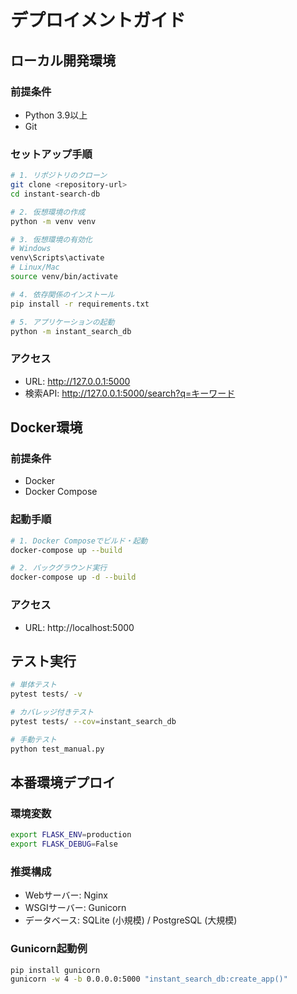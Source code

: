 # デプロイメントガイド

## ローカル開発環境

### 前提条件
- Python 3.9以上
- Git

### セットアップ手順

```bash
# 1. リポジトリのクローン
git clone <repository-url>
cd instant-search-db

# 2. 仮想環境の作成
python -m venv venv

# 3. 仮想環境の有効化
# Windows
venv\Scripts\activate
# Linux/Mac
source venv/bin/activate

# 4. 依存関係のインストール
pip install -r requirements.txt

# 5. アプリケーションの起動
python -m instant_search_db
```

### アクセス
- URL: http://127.0.0.1:5000
- 検索API: http://127.0.0.1:5000/search?q=キーワード

## Docker環境

### 前提条件
- Docker
- Docker Compose

### 起動手順

```bash
# 1. Docker Composeでビルド・起動
docker-compose up --build

# 2. バックグラウンド実行
docker-compose up -d --build
```

### アクセス
- URL: http://localhost:5000

## テスト実行

```bash
# 単体テスト
pytest tests/ -v

# カバレッジ付きテスト
pytest tests/ --cov=instant_search_db

# 手動テスト
python test_manual.py
```

## 本番環境デプロイ

### 環境変数
```bash
export FLASK_ENV=production
export FLASK_DEBUG=False
```

### 推奨構成
- Webサーバー: Nginx
- WSGIサーバー: Gunicorn
- データベース: SQLite (小規模) / PostgreSQL (大規模)

### Gunicorn起動例
```bash
pip install gunicorn
gunicorn -w 4 -b 0.0.0.0:5000 "instant_search_db:create_app()"
```